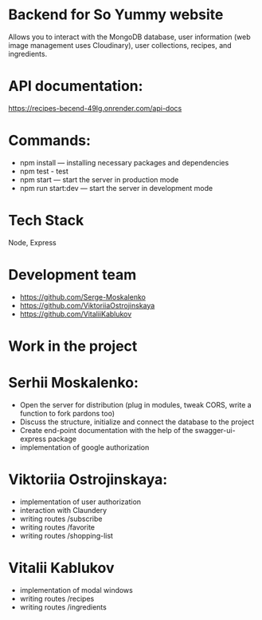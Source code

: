 # Backend for So Yummy website
Allows you to interact with the MongoDB database, user information (web image management uses Cloudinary), user collections, recipes, and ingredients.
# API documentation:
https://recipes-becend-49lg.onrender.com/api-docs
# Commands:
* npm install — installing necessary packages and dependencies
* npm test - test
* npm start — start the server in production mode
* npm run start:dev — start the server in development mode
# Tech Stack
Node, Express
# Development team
* https://github.com/Serge-Moskalenko
* https://github.com/ViktoriiaOstrojinskaya
* https://github.com/VitaliiKablukov
# Work in the project
# Serhii Moskalenko:
* Open the server for distribution (plug in modules, tweak CORS, write a function to fork pardons too)
* Discuss the structure, initialize and connect the database to the project
* Create end-point documentation with the help of the swagger-ui-express package
* implementation of google authorization
# Viktoriia Ostrojinskaya:
* implementation of user authorization
* interaction with Сlaundery
* writing routes /subscribe
* writing routes /favorite
* writing routes /shopping-list
# Vitalii Kablukov
* implementation of modal windows
* writing routes /recipes
* writing routes /ingredients
